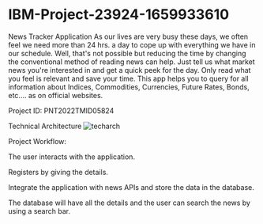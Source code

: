 # IBM-Project-23924-1659933610
News Tracker Application
As our lives are very busy these days, we often feel we need more than 24 hrs. a day to cope up with everything we have in our schedule. Well, that's not possible but reducing the time by changing the conventional method of reading news can help. Just tell us what market news you're interested in and get a quick peek for the day. Only read what you feel is relevant and save your time. This app helps you to query for all information about Indices, Commodities, Currencies, Future Rates, Bonds, etc.… as on official websites.

Project ID: PNT2022TMID05824

Technical Architecture
![techarch](https://user-images.githubusercontent.com/67048088/202854993-cb920765-86d9-4f4f-9c8e-ac328b23b0da.png)

Project Workflow:

The user interacts with the application.

Registers by giving the details.

Integrate the application with news APIs and store the data in the database.

The database will have all the details and the user can search the news by using a search bar.


